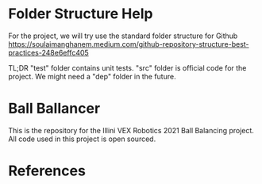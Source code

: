 # Folder Structure Help
For the project, we will try use the standard folder structure for Github 
https://soulaimanghanem.medium.com/github-repository-structure-best-practices-248e6effc405

TL;DR
"test" folder contains unit tests.
"src" folder is official code for the project. We might need a "dep" folder in the future.

# Ball Ballancer

This is the repository for the Illini VEX Robotics 2021 Ball Balancing project. All code used in this project is open sourced.

# References

